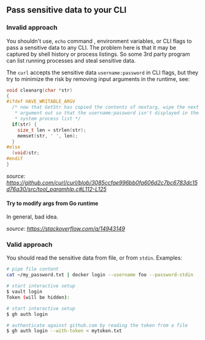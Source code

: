 ## Pass sensitive data to your CLI

### Invalid approach

You shouldn't use, `echo` command , environment variables, or CLI flags to pass a sensitive data to any CLI.
The problem here is that it may be captured by shell history or process listings. So some 3rd party program can list running processes and steal sensitive data.

The `curl` accepts the sensitive data `username:password` in CLI flags, but they try to minimize the risk by removing input arguments in the runtime, see:
```cpp
void cleanarg(char *str)
{
#ifdef HAVE_WRITABLE_ARGV
  /* now that GetStr has copied the contents of nextarg, wipe the next
   * argument out so that the username:password isn't displayed in the
   * system process list */
  if(str) {
    size_t len = strlen(str);
    memset(str, ' ', len);
  }
#else
  (void)str;
#endif
}
```

_source: https://github.com/curl/curl/blob/3085ccfae996bb0fa606d2c7bc6783dc15d76a30/src/tool_paramhlp.c#L112-L125_

#### Try to modify args from Go runtime

In general, bad idea.

_source: https://stackoverflow.com/a/14943149_

### Valid approach

You should read the sensitive data from file, or from `stdin`. Examples:

```bash
# pipe file content
cat ~/my_password.txt | docker login --username foo --password-stdin

# start interactive setup
$ vault login
Token (will be hidden):

# start interactive setup
$ gh auth login

# authenticate against github.com by reading the token from a file
$ gh auth login --with-token < mytoken.txt
```
